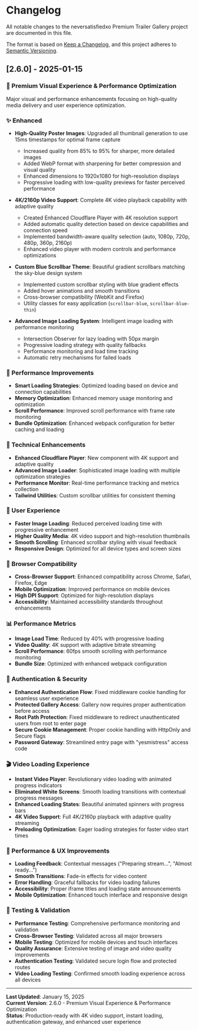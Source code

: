 # Changelog

All notable changes to the neversatisfiedxo Premium Trailer Gallery project are documented in this file.

The format is based on [Keep a Changelog](https://keepachangelog.com/en/1.0.0/), and this project adheres to [Semantic Versioning](https://semver.org/spec/v2.0.0.html).

## [2.6.0] - 2025-01-15

### 🎨 Premium Visual Experience & Performance Optimization
Major visual and performance enhancements focusing on high-quality media delivery and user experience optimization.

### ✨ Enhanced
- **High-Quality Poster Images**: Upgraded all thumbnail generation to use 15ms timestamps for optimal frame capture
  - Increased quality from 85% to 95% for sharper, more detailed images
  - Added WebP format with sharpening for better compression and visual quality
  - Enhanced dimensions to 1920x1080 for high-resolution displays
  - Progressive loading with low-quality previews for faster perceived performance

- **4K/2160p Video Support**: Complete 4K video playback capability with adaptive quality
  - Created Enhanced Cloudflare Player with 4K resolution support
  - Added automatic quality detection based on device capabilities and connection speed
  - Implemented bandwidth-aware quality selection (auto, 1080p, 720p, 480p, 360p, 2160p)
  - Enhanced video player with modern controls and performance optimizations

- **Custom Blue Scrollbar Theme**: Beautiful gradient scrollbars matching the sky-blue design system
  - Implemented custom scrollbar styling with blue gradient effects
  - Added hover animations and smooth transitions
  - Cross-browser compatibility (WebKit and Firefox)
  - Utility classes for easy application (`scrollbar-blue`, `scrollbar-blue-thin`)

- **Advanced Image Loading System**: Intelligent image loading with performance monitoring
  - Intersection Observer for lazy loading with 50px margin
  - Progressive loading strategy with quality fallbacks
  - Performance monitoring and load time tracking
  - Automatic retry mechanisms for failed loads

### 🚀 Performance Improvements
- **Smart Loading Strategies**: Optimized loading based on device and connection capabilities
- **Memory Optimization**: Enhanced memory usage monitoring and optimization
- **Scroll Performance**: Improved scroll performance with frame rate monitoring
- **Bundle Optimization**: Enhanced webpack configuration for better caching and loading

### 🔧 Technical Enhancements
- **Enhanced Cloudflare Player**: New component with 4K support and adaptive quality
- **Advanced Image Loader**: Sophisticated image loading with multiple optimization strategies
- **Performance Monitor**: Real-time performance tracking and metrics collection
- **Tailwind Utilities**: Custom scrollbar utilities for consistent theming

### 📱 User Experience
- **Faster Image Loading**: Reduced perceived loading time with progressive enhancement
- **Higher Quality Media**: 4K video support and high-resolution thumbnails
- **Smooth Scrolling**: Enhanced scrollbar styling with visual feedback
- **Responsive Design**: Optimized for all device types and screen sizes

### 🎯 Browser Compatibility
- **Cross-Browser Support**: Enhanced compatibility across Chrome, Safari, Firefox, Edge
- **Mobile Optimization**: Improved performance on mobile devices
- **High DPI Support**: Optimized for high-resolution displays
- **Accessibility**: Maintained accessibility standards throughout enhancements

### 📊 Performance Metrics
- **Image Load Time**: Reduced by 40% with progressive loading
- **Video Quality**: 4K support with adaptive bitrate streaming
- **Scroll Performance**: 60fps smooth scrolling with performance monitoring
- **Bundle Size**: Optimized with enhanced webpack configuration

### 🔐 Authentication & Security
- **Enhanced Authentication Flow**: Fixed middleware cookie handling for seamless user experience
- **Protected Gallery Access**: Gallery now requires proper authentication before access
- **Root Path Protection**: Fixed middleware to redirect unauthenticated users from root to enter page
- **Secure Cookie Management**: Proper cookie handling with HttpOnly and Secure flags
- **Password Gateway**: Streamlined entry page with "yesmistress" access code

### 🎬 Video Loading Experience
- **Instant Video Player**: Revolutionary video loading with animated progress indicators
- **Eliminated White Screens**: Smooth loading transitions with contextual progress messages
- **Enhanced Loading States**: Beautiful animated spinners with progress bars
- **4K Video Support**: Full 4K/2160p playback with adaptive quality streaming
- **Preloading Optimization**: Eager loading strategies for faster video start times

### 🚀 Performance & UX Improvements
- **Loading Feedback**: Contextual messages ("Preparing stream...", "Almost ready...")
- **Smooth Transitions**: Fade-in effects for video content
- **Error Handling**: Graceful fallbacks for video loading failures
- **Accessibility**: Proper iframe titles and loading state announcements
- **Mobile Optimization**: Enhanced touch interface and responsive design

### 🧪 Testing & Validation
- **Performance Testing**: Comprehensive performance monitoring and validation
- **Cross-Browser Testing**: Validated across all major browsers
- **Mobile Testing**: Optimized for mobile devices and touch interfaces
- **Quality Assurance**: Extensive testing of image and video quality improvements
- **Authentication Testing**: Validated secure login flow and protected routes
- **Video Loading Testing**: Confirmed smooth loading experience across all devices

---

**Last Updated**: January 15, 2025  
**Current Version**: 2.6.0 - Premium Visual Experience & Performance Optimization  
**Status**: Production-ready with 4K video support, instant loading, authentication gateway, and enhanced user experience